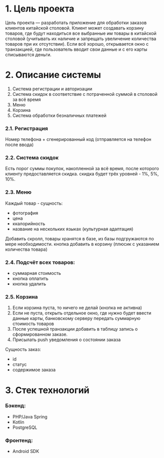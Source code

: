 # 1. Цель проекта

Цель проекта — разработать приложение для обработки заказов клиентов китайской столовой. Клиент может создавать корзину
товаров, где будут находиться все выбранные им товары в китайской столовой (учитывать их наличие и запрещать увеличение
количества товаров при их отсутствии). Если всё хорошо, открывается окно с транзакцией, где пользователь вводит свои
данные и с его карты списываются деньги.

# 2. Описание системы

1. Система регистрации и авторизации
2. Система скидок в соответствие с потраченной суммой в столовой за всё время
3. Меню
4. Корзина
5. Система обработки безналичных платежей

### 2.1. Регистрация

Номер телефона + сгенерированный код (отправляется на телефон после ввода)

### 2.2. Система скидок

Есть порог суммы покупок, накопленной за всё время, после которого клиенту предоставляется скидка. скидка будет трёх
уровней - 1%, 5%, 10%.

### 2.3. Меню

Каждый товар - сущность:

- фотография
- цена
- ккалорийность
- название на нескольких языках (культурная адаптация)

Добавить скролл, товары хранятся в базе, из базы подгружаются по мере необходимости. кнопка добавить в корзину (плюсик с
указанием количества товара)

### 2.4. Подсчёт всех товаров:

- cуммарная стоимость
- кнопка оплатить
- кнопка удалить

### 2.5. Корзина

1) Если корзина пуста, то ничего не делай (кнопка не активна)
2) Если не пуста, открыть отдельное окно, где нужно будет ввести данные карты, банковскому серверу передать суммарную
   стоимость товаров
3) После успешной транзакции добавить в таблицу запись о сформированном заказе.
4) Присылать push уведомления о состоянии заказа

Сущность заказ:
- id
- статус 
- содержимое заказа

# 3. Стек технологий

### Бэкенд:

- PHP/Java Spring
- Kotlin
- PostgreSQL

### Фронтенд:

- Android SDK
